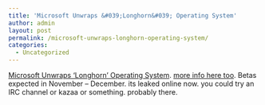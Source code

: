 ```yaml
---
title: 'Microsoft Unwraps &#039;Longhorn&#039; Operating System'
author: admin
layout: post
permalink: /microsoft-unwraps-longhorn-operating-system/
categories:
  - Uncategorized
---
```

[Microsoft Unwraps &#8216;Longhorn&#8217; Operating System][1]. [more info here too][2]. Betas expected in November &#8211; December. its leaked online now. you could try an IRC channel or kazaa or something. probably there.

 [1]: http://story.news.yahoo.com/news?tmpl=story&u=/nm/20031027/us_nm/tech_microsoft_longhorn_dc_3
 [2]: http://www.internetwk.com/breakingNews/showArticle.jhtml?articleID=15600570